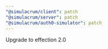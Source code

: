 ```yaml
---
"@simulacrum/client": patch
"@simulacrum/server": patch
"@simulacrum/auth0-simulator": patch
---
```

Upgrade to effection 2.0
